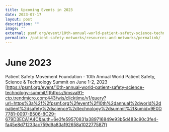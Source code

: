 ```yaml
---
title: Upcoming Events in 2023
date: 2023-07-17
layout: post
description: ""
image: ""
external: psmf.org/event/10th-annual-world-patient-safety-science-technology-summit/
permalink: /patient-safety-networks/resources-and-networks/permalink/
---
```

# June 2023
Patient Safety Movement Foundation - 
10th Annual World Patient Safety, Science & Technology Summit on June 1-2, 2023
[https://psmf.org/event/10th-annual-world-patient-safety-science-technology-summit/](https://imsva91-ctp.trendmicro.com:443/wis/clicktime/v1/query?url=https%3a%2f%2fpsmf.org%2fevent%2f10th%2dannual%2dworld%2dpatient%2dsafety%2dscience%2dtechnology%2dsummit%2f&umid=9E0D7781-0097-B506-8C29-679D3ECA1A4C&auth=6e3fe59570831a389716849e93b5d483c90c3fe4-fa45e8d71233ac759d9a83a192658a102277587f)